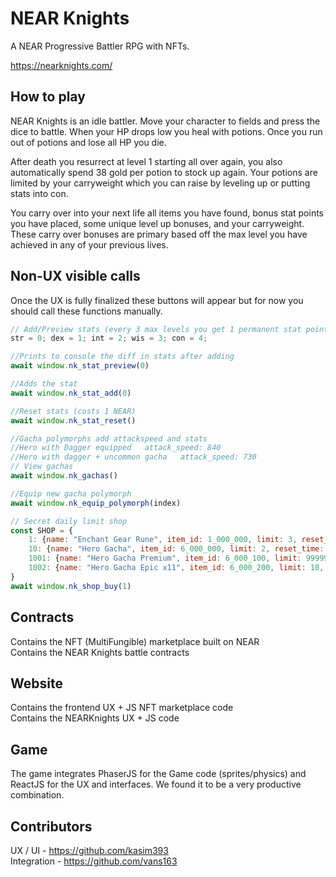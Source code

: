 # NEAR Knights

A NEAR Progressive Battler RPG with NFTs.  
  
https://nearknights.com/

## How to play
NEAR Knights is an idle battler. Move your character to fields
and press the dice to battle. When your HP drops low you heal with
potions. Once you run out of potions and lose all HP you die.  
  
After death you resurrect at level 1 starting all over again, you
also automatically spend 38 gold per potion to stock up again. Your
potions are limited by your carryweight which you can raise by leveling up
or putting stats into con.  
  
You carry over into your next life all items you have found, bonus
stat points you have placed, some unique level up bonuses, and your 
carryweight. These carry over bonuses are primary based off the max 
level you have achieved in any of your previous lives.
  
## Non-UX visible calls
Once the UX is fully finalized these buttons will appear but for now
you should call these functions manually.

```javascript
// Add/Preview stats (every 3 max levels you get 1 permanent stat point)
str = 0; dex = 1; int = 2; wis = 3; con = 4;

//Prints to console the diff in stats after adding
await window.nk_stat_preview(0)

//Adds the stat
await window.nk_stat_add(0)

//Reset stats (costs 1 NEAR)
await window.nk_stat_reset()
```

```javascript
//Gacha polymorphs add attackspeed and stats
//Hero with Dagger equipped   attack_speed: 840
//Hero with dagger + uncommon gacha   attack_speed: 730
// View gachas
await window.nk_gachas()

//Equip new gacha polymorph
await window.nk_equip_polymorph(index)
```

```javascript
// Secret daily limit shop
const SHOP = {
    1: {name: "Enchant Gear Rune", item_id: 1_000_000, limit: 3, reset_time: 23*60*60, cost: 3_000, currency: "gold"},
    10: {name: "Hero Gacha", item_id: 6_000_000, limit: 2, reset_time: 23*60*60, cost: 3_000, currency: "gold"},
    1001: {name: "Hero Gacha Premium", item_id: 6_000_100, limit: 99999, reset_time: 23*60*60, cost: 1, currency: "near"},
    1002: {name: "Hero Gacha Epic x11", item_id: 6_000_200, limit: 10, reset_time: 23*60*60, cost: 10, currency: "near"},
}
await window.nk_shop_buy(1)
```

## Contracts
Contains the NFT (MultiFungible) marketplace built on NEAR  
Contains the NEAR Knights battle contracts  

## Website
Contains the frontend UX + JS NFT marketplace code  
Contains the NEARKnights UX + JS code  

## Game
The game integrates PhaserJS for the Game code (sprites/physics) 
and ReactJS for the UX and interfaces. We found it to be a very
productive combination.

## Contributors
UX / UI - https://github.com/kasim393  
Integration - https://github.com/vans163  
